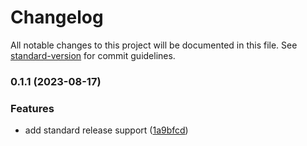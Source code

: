 # Changelog

All notable changes to this project will be documented in this file. See [standard-version](https://github.com/conventional-changelog/standard-version) for commit guidelines.

### 0.1.1 (2023-08-17)


### Features

* add standard release support ([1a9bfcd](https://github.com/main-uddin/NEXT-WITH-JEST/commit/1a9bfcd3a99fbcc67635de7c9baa418213509570))
